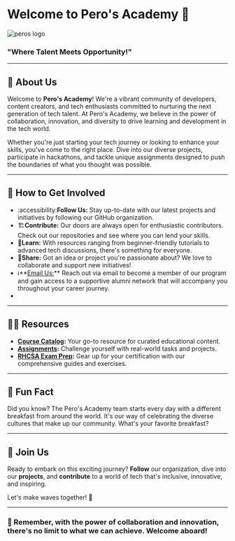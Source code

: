 # Welcome to Pero's Academy 👋
![peros logo](https://github.com/Pero-s-Academy/.github/assets/126121348/4ace8467-9d4d-4df1-a3a0-19eff26368aa)

### "Where Talent Meets Opportunity!"

---

## 🚀 About Us

Welcome to **Pero's Academy**! We're a vibrant community of developers, content creators, and tech enthusiasts committed to nurturing the next generation of tech talent. At Pero's Academy, we believe in the power of collaboration, innovation, and diversity to drive learning and development in the tech world.

Whether you're just starting your tech journey or looking to enhance your skills, you've come to the right place. Dive into our diverse projects, participate in hackathons, and tackle unique assignments designed to push the boundaries of what you thought was possible.

---

## 🌈 How to Get Involved

- :accessibility:**Follow Us:** Stay up-to-date with our latest projects and initiatives by following our GitHub organization.
- 🏗️**Contribute:** Our doors are always open for enthusiastic contributors. Check out our repositories and see where you can lend your skills.
- 🍎**Learn:** With resources ranging from beginner-friendly tutorials to advanced tech discussions, there's something for everyone.
- 🥸**Share:** Got an idea or project you're passionate about? We love to collaborate and support new initiatives!
- ℹ️**[Email Us:](mailto:info@pero.co.za)** Reach out via email to become a member of our program and gain access to a supportive alumni network that will accompany you throughout your career journey.
- 
---

## 👩‍💻 Resources

- **[Course Catalog](https://github.com/Pero-s-Academy/Course-Catalog):** Your go-to resource for curated educational content.
- **[Assignments](https://github.com/Pero-s-Academy/Assignments):** Challenge yourself with real-world tasks and projects.
- **[RHCSA Exam Prep](https://github.com/Pero-s-Academy/RHCSA-Exam-Prep):** Gear up for your certification with our comprehensive guides and exercises.

---

## 🍿 Fun Fact

Did you know? The Pero's Academy team starts every day with a different breakfast from around the world. It's our way of celebrating the diverse cultures that make up our community. What's your favorite breakfast?

---

## 📢 Join Us

Ready to embark on this exciting journey? **Follow** our organization, dive into our **projects**, and **contribute** to a world of tech that's inclusive, innovative, and inspiring.

Let's make waves together! 🌊

---

### 🧙 Remember, with the power of collaboration and innovation, there's no limit to what we can achieve. Welcome aboard!
